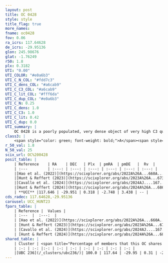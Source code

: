 ```yaml
---
layout: post
title: OC 0428
style: style
title_flag: true
more_names: 
fname: oc0428
fov: 0.06
ra_icrs: 117.64628
de_icrs: -29.95136
glon: 245.98676
glat: -1.76249
r50: 1.8
plx: 0.3182
UTI: "0.00"
UTI_COLOR: "#e0a6b3"
UTI_C_N_COL: "#fdd7c3"
UTI_C_dens_COL: "#a6cab9"
UTI_C_C3_COL: "#a6cab9"
UTI_C_lit_COL: "#fff6da"
UTI_C_dup_COL: "#e0a6b3"
UTI_C_N: 0.25
UTI_C_dens: 1.0
UTI_C_C3: 1.0
UTI_C_lit: 0.42
UTI_C_dup: 0.0
UTI_summary: |
    OC 0428 is a poorly populated, very dense object of very high C3 quality. It was recently reported in the literature.<br><br><span style="color: #99180f; font-weight: bold;">Warning: </span>This is very likely a duplicate object, which shares a large percentage of members with at least one previously reported entry.
class3: |
    <span style="color: green; font-weight: bold;">A</span><span style="color: green; font-weight: bold;">A</span>
r_50_val: 1.8
N_50_val: 25
scix_url: OC%200428
posit_table: |
    | Reference    | RA    | DEC   | Plx  | pmRA  | pmDE   |  Rv  |
    | :---         | :---: | :---: | :---: | :---: | :---: | :---: |
    |[Hao et al. (2022)](https://scixplorer.org/abs/2022A%26A...660A...4H) | 117.632 | -29.942 | 0.329 | -2.733 | 3.447 | -- |
    |[Hunt & Reffert (2023)](https://scixplorer.org/abs/2023A%26A...673A.114H) | 117.637 | -29.947 | 0.307 | -2.741 | 3.423 | -- |
    |[Cavallo et al. (2024)](https://scixplorer.org/abs/2024AJ....167...12C) | 117.641 | -29.943 | 0.309 | -- | -- | -- |
    |[Hunt & Reffert (2024)](https://scixplorer.org/abs/2024A%26A...686A..42H) | 117.637 | -29.947 | 0.307 | -2.741 | 3.423 | -- |
    | **UCC** |117.646 | -29.951 | 0.318 | -2.748 | 3.438 | -- | 
cds_radec: 117.64628,-29.95136
carousel: UCC_HUNT23
fpars_table: |
    | Reference |  Values |
    | :---  |  :---:  |
    | [Hao et al. (2022)](https://scixplorer.org/abs/2022A%26A...660A...4H) | `AG=1.18, age=7.5, Z=0.021` |
    | [Hunt & Reffert (2023)](https://scixplorer.org/abs/2023A%26A...673A.114H) | `AV50=2.241, diffAV50=0.722, MOD50=12.288, logAge50=7.822` |
    | [Cavallo et al. (2024)](https://scixplorer.org/abs/2024AJ....167...12C) | `AV50=2.52, dMod50=12.77, logAge50=7.7, [Fe/H]50=0.51` |
    | [Hunt & Reffert (2024)](https://scixplorer.org/abs/2024A%26A...686A..42H) | `MassJ=472.234` |
shared_table: |
    | Cluster | <span title="Percentage of members that this OC shares with the ones listed">%</span>   | RA   | DEC   | Plx   | pmRA  | pmDE  | Rv | UTI |
    | :-: | :-: |:-: | :-: | :-: | :-: | :-: | :-: | :-: |
    |[UBC 236](/_clusters/ubc236/)| 100.0 | 117.64 | -29.95 | 0.31 | -2.74 | 3.45 | -- |0.56 |
---
```


